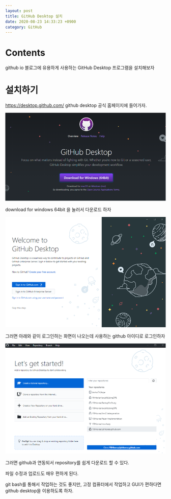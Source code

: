 ```yaml
---
layout: post
title: GitHub Desktop 설치
date: 2020-08-23 14:33:23 +0900
category: GitHub
---
```

# Contents
github io 블로그에 유용하게 사용하는 GitHub Desktop 프로그램을 설치해보자

# 설치하기

https://desktop.github.com/
github desktop 공식 홈페이지에 들어가자.

![github1](https://raw.githubusercontent.com/YBHkorea/ybhkorea.github.com/master/Assets/github%20desktop/git%20desktop.PNG?token=AKZNY42S27U5OKLTXH2H6B27JM5KO)

download for windows 64bit 을 눌러서 다운로드 하자

![github2](https://raw.githubusercontent.com/YBHkorea/ybhkorea.github.com/master/Assets/github%20desktop/git%202.PNG?token=AKZNY4243ZCQCHXJRT4SXQK7JM5KU)

그러면 아래와 같이 로그인하는 화면이 나오는데 사용하는 github 아이디로 로그인하자

![github3](https://raw.githubusercontent.com/YBHkorea/ybhkorea.github.com/master/Assets/github%20desktop/git%203.PNG?token=AKZNY43KJ2UECCKHQ7CZAYS7JM5K4)

그러면 github과 연동되서 repository를 쉽게 다운로드 할 수 있다.

파일 수정과 업로드도 매우 편하게 된다.

git bash를 통해서 작업하는 것도 좋지만, 고정 컴퓨터에서 작업하고 GUI가 편하다면 github desktop을 이용하도록 하자.